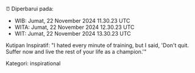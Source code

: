 ⏰ Diperbarui pada:
- WIB: Jumat, 22 November 2024 11.30.23 UTC
- WITA: Jumat, 22 November 2024 12.30.23 UTC
- WIT: Jumat, 22 November 2024 13.30.23 UTC

Kutipan Inspiratif:
"I hated every minute of training, but I said, 'Don't quit. Suffer now and live the rest of your life as a champion.'"


Kategori: inspirational

